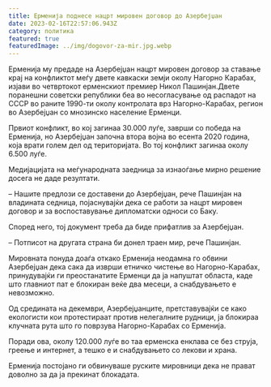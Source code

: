 ```yaml
---
title: Ерменија поднесе нацрт мировен договор до Азербејџан
date: 2023-02-16T22:57:06.943Z
category: политика
featured: true
featuredImage: ../img/dogovor-za-mir.jpg.webp
---
```


Ерменија му предаде на Азербејџан нацрт мировен договор за ставање крај на конфликтот меѓу двете кавкаски земји околу Нагорно Карабах, изјави во четвртокот ерменскиот премиер Никол Пашинјан.Двете поранешни советски републики беа во несогласување од распадот на СССР во раните 1990-ти околу контролата врз Нагорно-Карабах, регион во Азербејџан со мнозинско население Ерменци.

Првиот конфликт, во кој загинаа 30.000 луѓе, заврши со победа на Ерменија, но Азербејџан започна втора војна во есента 2020 година, која врати голем дел од територијата. Во тој конфликт загинаа околу 6.500 луѓе.

Медијацијата на меѓународната заедница за изнаоѓање мирно решение досега не даде резултати.

– Нашите предлози се доставени до Азербејџан, рече Пашинјан на владината седница, појаснувајќи дека се работи за нацрт мировен договор и за воспоставување дипломатски односи со Баку.

Според него, тој документ треба да биде прифатлив за Азербејџан.

– Потписот на другата страна би донел траен мир, рече Пашинјан.

Мировната понуда доаѓа откако Ерменија неодамна го обвини Азербејџан дека сака да изврши етничко чистење во Нагорно-Карабах, принудувајќи ги преостанатите Ерменци да ја напуштат областа, каде што главниот пат е блокиран веќе два месеци, а снабдувањето е невозможно.

Од средината на декември, Азербејџанците, претставувајќи се како екологисти кои протестираат против нелегалните рудници, ја блокираа клучната рута што го поврзува Нагорно-Карабах со Ерменија.

Поради ова, околу 120.000 луѓе во таа ерменска енклава се без струја, греење и интернет, а тешко е и снабдувањето со лекови и храна.

Ерменија постојано ги обвинуваше руските мировници дека не прават доволно за да ја прекинат блокадата.
